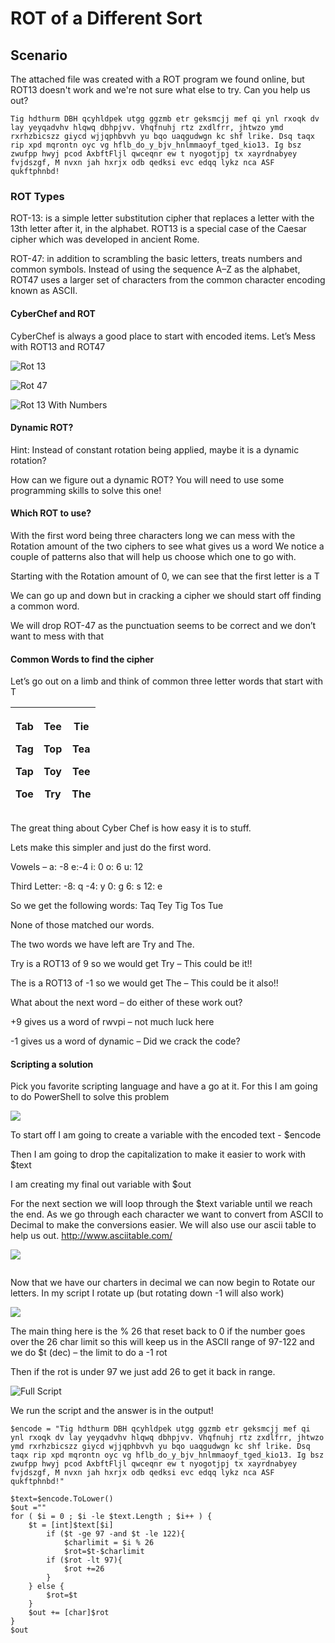 # ROT of a Different Sort

## Scenario

The attached file was created with a ROT program we found online, but ROT13 doesn't work and we're not sure what else to try. Can you help us out?

```
Tig hdthurm DBH qcyhldpek utgg ggzmb etr geksmcjj mef qi ynl rxoqk dv lay yeyqadvhv hlqwq dbhpjvv. Vhqfnuhj rtz zxdlfrr, jhtwzo ymd rxrhzbicszz giycd wjjqphbvvh yu bqo uaqgudwgn kc shf lrike. Dsq taqx rip xpd mqrontn oyc vg hflb_do_y_bjv_hnlmmaoyf_tged_kio13. Ig bsz zwufpp hwyj pcod AxbftFljl qwceqnr ew t nyogotjpj tx xayrdnabyey fvjdszgf, M nvxn jah hxrjx odb qedksi evc edqq lykz nca ASF qukftphnbd!
```

### ROT Types

ROT-13: is a simple letter substitution cipher that replaces a letter with the 13th letter after it, in the alphabet. ROT13 is a special case of the Caesar cipher which was developed in ancient Rome.&#x20;

ROT-47: in addition to scrambling the basic letters, treats numbers and common symbols. Instead of using the sequence A–Z as the alphabet, ROT47 uses a larger set of characters from the common character encoding known as ASCII.

#### CyberChef and ROT

CyberChef is always a good place to start with encoded items. Let’s Mess with ROT13 and ROT47

![Rot 13](<../.gitbook/assets/image (16).png>)

![Rot 47](<../.gitbook/assets/image (12).png>)

![Rot 13 With Numbers](<../.gitbook/assets/image (15).png>)

#### Dynamic ROT?

Hint: Instead of constant rotation being applied, maybe it is a dynamic rotation?&#x20;

How can we figure out a dynamic ROT? You will need to use some programming skills to solve this one!

#### Which ROT to use?

With the first word being three characters long we can mess with the Rotation amount of the two ciphers to see what gives us a word We notice a couple of patterns also that will help us choose which one to go with.

Starting with the Rotation amount of 0, we can see that the first letter is a T

We can go up and down but in cracking a cipher we should start off finding a common word.

We will drop ROT-47 as the punctuation seems to be correct and we don’t want to mess with that

#### Common Words to find the cipher

Let’s go out on a limb and think of common three letter words that start with T

| <p>Tab</p><p>Tag</p><p>Tap</p><p>Toe</p> | <p>Tee</p><p>Top</p><p>Toy</p><p>Try</p> | <p>Tie</p><p>Tea</p><p>Tee</p><p>The</p> |
| ---------------------------------------- | ---------------------------------------- | ---------------------------------------- |

The great thing about Cyber Chef is how easy it is to stuff.

Lets make this simpler and just do the first word.

Vowels – a: -8 e:-4 i: 0 o: 6 u: 12

Third Letter: -8: q -4: y 0: g 6: s 12: e

So we get the following words: Taq Tey Tig Tos Tue

None of those matched our words.

The two words we have left are Try and The.

Try is a ROT13 of 9 so we would get Try – This could be it!!

The is a ROT13 of -1 so we would get The – This could be it also!!

What about the next word – do either of these work out?

\+9 gives us a word of rwvpi – not much luck here

\-1 gives us a word of dynamic – Did we crack the code?

#### Scripting a solution

Pick you favorite scripting language and have a go at it. For this I am going to do PowerShell to solve this problem

![](<../.gitbook/assets/image (20).png>)

To start off I am going to create a variable with the encoded text - $encode

Then I am going to drop the capitalization to make it easier to work with $text

I am creating my final out variable with $out

For the next section we will loop through the $text variable until we reach the end. As we go through each character we want to convert from ASCII to Decimal to make the conversions easier. We will also use our ascii table to help us out. http://www.asciitable.com/

![](<../.gitbook/assets/image (19).png>)

<img src="../.gitbook/assets/image (21).png" alt="" data-size="original">

Now that we have our charters in decimal we can now begin to Rotate our letters. In my script I rotate up (but rotating down -1 will also work)

![](<../.gitbook/assets/image (17).png>)

The main thing here is the % 26 that reset back to 0 if the number goes over the 26 char limit so this will keep us in the ASCII range of 97-122 and we do $t (dec) – the limit to do a -1 rot

Then if the rot is under 97 we just add 26 to get it back in range.

![Full Script](<../.gitbook/assets/image (13).png>)

We run the script and the answer is in the output!

```
$encode = "Tig hdthurm DBH qcyhldpek utgg ggzmb etr geksmcjj mef qi ynl rxoqk dv lay yeyqadvhv hlqwq dbhpjvv. Vhqfnuhj rtz zxdlfrr, jhtwzo ymd rxrhzbicszz giycd wjjqphbvvh yu bqo uaqgudwgn kc shf lrike. Dsq taqx rip xpd mqrontn oyc vg hflb_do_y_bjv_hnlmmaoyf_tged_kio13. Ig bsz zwufpp hwyj pcod AxbftFljl qwceqnr ew t nyogotjpj tx xayrdnabyey fvjdszgf, M nvxn jah hxrjx odb qedksi evc edqq lykz nca ASF qukftphnbd!" 
 
$text=$encode.ToLower()
$out =""
for ( $i = 0 ; $i -le $text.Length ; $i++ ) {
    $t = [int]$text[$i]        
        if ($t -ge 97 -and $t -le 122){
            $charlimit = $i % 26
            $rot=$t-$charlimit
        if ($rot -lt 97){
            $rot +=26
        }
    } else {
        $rot=$t
    }  
    $out += [char]$rot
} 
$out
```
